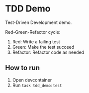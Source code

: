# TDD Demo

Test-Driven Development demo.

Red-Green-Refactor cycle:

1. Red: Write a failing test
2. Green: Make the test succeed
3. Refactor: Refactor code as needed

## How to run

1. Open devcontainer
2. Run `task tdd_demo:test`

